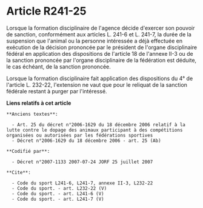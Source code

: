 # Article R241-25

Lorsque la formation disciplinaire de l'agence décide d'exercer son pouvoir de sanction, conformément aux articles L. 241-6
et L. 241-7, la durée de la suspension que l'animal ou la personne intéressée a déjà effectuée en exécution de la décision
prononcée par le président de l'organe disciplinaire fédéral en application des dispositions de l'article 18 de l'annexe II-3
ou de la sanction prononcée par l'organe disciplinaire de la fédération est déduite, le cas échéant, de la sanction
prononcée.

Lorsque la formation disciplinaire fait application des dispositions du 4° de l'article L. 232-22, l'extension ne vaut que
pour le reliquat de la sanction fédérale restant à purger par l'intéressé.

**Liens relatifs à cet article**

	**Anciens textes**:

	  - Art. 25 du décret n°2006-1629 du 18 décembre 2006 relatif à la lutte contre le dopage des animaux participant à des compétitions organisées ou autorisées par les fédérations sportives
	  - Décret n°2006-1629 du 18 décembre 2006 - art. 25 (Ab)

	**Codifié par**:

	  - Décret n°2007-1133 2007-07-24 JORF 25 juillet 2007

	**Cite**:

	  - Code du sport L241-6, L241-7, annexe II-3, L232-22
	  - Code du sport. - art. L232-22 (V)
	  - Code du sport. - art. L241-6 (V)
	  - Code du sport. - art. L241-7 (V)
